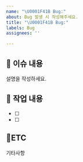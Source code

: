 ```yaml
---
name: "\U0001F41B Bug:"
about: Bug 발생 시 작성해주세요.
title: "\U0001F41B Bug:"
labels: Bug
assignees: ''

---
```


## :bookmark_tabs: 이슈 내용

설명을 작성하세요.

## :pencil: 작업 내용

- [ ]
- [ ]

## :round_pushpin:ETC

기타사항
